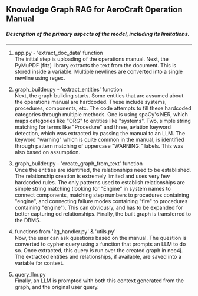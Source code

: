 ## Knowledge Graph RAG for AeroCraft Operation Manual  
#### _Description of the primary aspects of the model, including its limitations._

---

1. app.py - 'extract_doc_data' function  
The initial step is uploading of the operations manual. Next, the PyMuPDF (fitz) library extracts the text from the document. This is stored inside a variable. Multiple newlines are converted into a single newline using regex.

2. graph_builder.py - 'extract_entities' function  
Next, the graph building starts. Some entities that are assumed about the operations manual are hardcoded. These include systems, procedures, components, etc. The code attempts to fill these hardcoded categories through multiple methods. One is using spaCy's NER, which maps categories like "ORG" to entities like "systems". Two, simple string matching for terms like "Procedure" and three, aviation keyword detection, which was extracted by passing the manual to an LLM. The keyword "warning" which is quite common in the manual, is identified through pattern matching of uppercase "WARNING:" labels. This was also based on assumption.

3. graph_builder.py - 'create_graph_from_text' function  
Once the entities are identified, the relationships need to be established. The relationship creation is extremely limited and uses very few hardcoded rules. The only patterns used to establish relationships are simple string matching (looking for "Engine" in system names to connect components, matching step numbers to procedures containing "engine", and connecting failure modes containing "fire" to procedures containing "engine"). This can obviously, and has to be expanded for better capturing od relationships. Finally, the built graph is transferred to the DBMS. 

4. functions from 'kg_handler.py' & 'utils.py'  
Now, the user can ask questions based on the manual. The question is converted to cypher query using a function that prompts an LLM to do so. Once extracted, this query is run over the created graph in neo4j. The extracted entities and relationships, if available, are saved into a variable for context.

5. query_llm.py  
Finally, an LLM is prompted with both this context generated from the graph, and the original user query.
